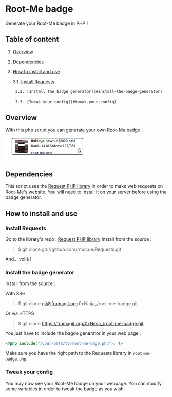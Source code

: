# Root-Me badge

Generate your Root-Me badge in PHP !

## Table of content
1. [Overview](#overview)
2. [Dependencies](#dependencies)
3. [How to install and use](#how-to-install-and-use)

	3.1. [Install Requests](#install-requests)

    	3.2. [Install the badge generator](#install-the-badge-generator)

    	3.3. [Tweak your config](#tweak-your-config)

## Overview
With this php script you can generate your own Root-Me badge :
![Example of generated badge](sample_badge.png)

## Dependencies
This script uses the [Request PHP library](https://github.com/rmccue/Requests) in order to make web requests on Root-Me's website.
You will need to install it on your server before using the badge generator.

## How to install and use

### Install Requests
Go to the library's repo : [Request PHP library](https://github.com/rmccue/Requests)
Install from the source :

> $ git clone git://github.com/rmccue/Requests.git

And... voilà !

### Install the badge generator
Install from the source :

With SSH
> $ git clone git@framagit.org:0xNinja_/root-me-badge.git

Or via HTTPS
> $ git clone https://framagit.org/0xNinja_/root-me-badge.git

You just have to include the bagde generator in your web page :
```php
<?php include("/your/path/to/root-me-bage.php"); ?>
```

Make sure you have the right path to the Requests library in `root-me-badge.php`.

### Tweak your config
You may now see your Root-Me badge on your webpage. You can modify some variables in order to tweak the badge as you wish.


